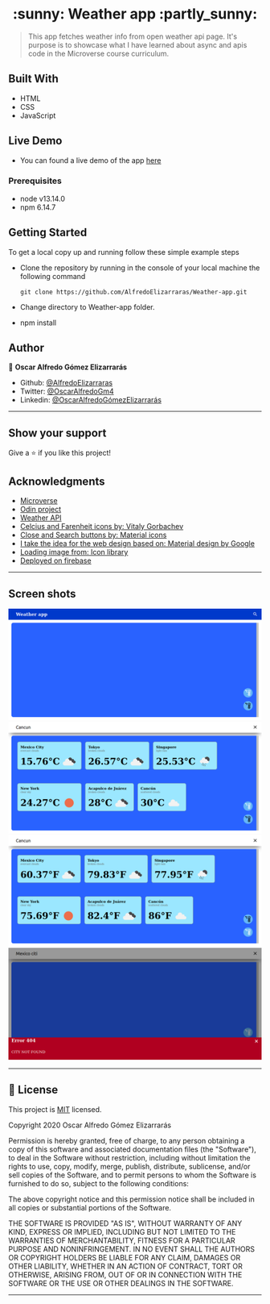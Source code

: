 <h1 align="center">
 :sunny: Weather app :partly_sunny:
</h1>

> This app fetches weather info from open weather api page. It's purpose is to showcase what I have learned about async and apis code in the Microverse course curriculum.


## Built With

- HTML
- CSS
- JavaScript

## Live Demo

- You can found a live demo of the app [here](https://material-weather-app-1e21d.web.app/)

### Prerequisites

- node v13.14.0
- npm 6.14.7

## Getting Started

To get a local copy up and running follow these simple example steps

- Clone the repository by running in the console of your local machine the following command

  ```
  git clone https://github.com/AlfredoElizarraras/Weather-app.git
  ```
- Change directory to Weather-app folder.
- npm install

## Author

👤 **Oscar Alfredo Gómez Elizarrarás**

- Github: [@AlfredoElizarraras](https://github.com/AlfredoElizarraras)
- Twitter: [@OscarAlfredoGm4](https://twitter.com/OscarAlfredoGm4)
- Linkedin: [@OscarAlfredoGómezElizarrarás](https://mx.linkedin.com/in/oscar-alfredo-gomez-elizarraras)

---

## Show your support

Give a ⭐️ if you like this project!

## Acknowledgments

- [Microverse](https://microverse.org)
- [Odin project](https://www.theodinproject.com/)
- [Weather API](https://openweathermap.org/api)
- [Celcius and Farenheit icons by: Vitaly Gorbachev](https://www.flaticon.com/authors/vitaly-gorbachev)
- [Close and Search buttons by: Material icons](https://material.io/resources/icons/?style=baseline)
- [I take the idea for the web design based on: Material design by Google](https://material.io/)
- [Loading image from: Icon library](https://icon-library.com/)
- [Deployed on firebase](https://firebase.google.com/)
---

## Screen shots

![home](/assets/images/start_app.png?raw=true "home")
![celcius](/assets/images/celcius.png?raw=true "celcius")
![farenheit](/assets/images/farenheit.png?raw=true "farenheit")
![error](/assets/images/error.png?raw=true "error")

---

## 📝 License

This project is [MIT](https://github.com/AlfredoElizarraras/Weather-app/blob/master/LICENSE) licensed.

Copyright 2020 Oscar Alfredo Gómez Elizarrarás

Permission is hereby granted, free of charge, to any person obtaining a copy of this software and associated documentation files (the "Software"), to deal in the Software without restriction, including without limitation the rights to use, copy, modify, merge, publish, distribute, sublicense, and/or sell copies of the Software, and to permit persons to whom the Software is furnished to do so, subject to the following conditions:

The above copyright notice and this permission notice shall be included in all copies or substantial portions of the Software.

THE SOFTWARE IS PROVIDED "AS IS", WITHOUT WARRANTY OF ANY KIND, EXPRESS OR IMPLIED, INCLUDING BUT NOT LIMITED TO THE WARRANTIES OF MERCHANTABILITY, FITNESS FOR A PARTICULAR PURPOSE AND NONINFRINGEMENT. IN NO EVENT SHALL THE AUTHORS OR COPYRIGHT HOLDERS BE LIABLE FOR ANY CLAIM, DAMAGES OR OTHER LIABILITY, WHETHER IN AN ACTION OF CONTRACT, TORT OR OTHERWISE, ARISING FROM, OUT OF OR IN CONNECTION WITH THE SOFTWARE OR THE USE OR OTHER DEALINGS IN THE SOFTWARE.

---
